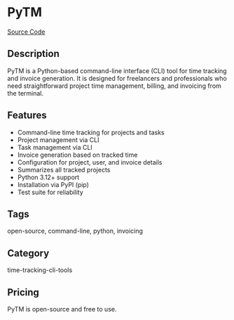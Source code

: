 # PyTM

[Source Code](https://github.com/wasi0013/PyTM)

## Description
PyTM is a Python-based command-line interface (CLI) tool for time tracking and invoice generation. It is designed for freelancers and professionals who need straightforward project time management, billing, and invoicing from the terminal.

## Features
- Command-line time tracking for projects and tasks
- Project management via CLI
- Task management via CLI
- Invoice generation based on tracked time
- Configuration for project, user, and invoice details
- Summarizes all tracked projects
- Python 3.12+ support
- Installation via PyPI (pip)
- Test suite for reliability

## Tags
open-source, command-line, python, invoicing

## Category
time-tracking-cli-tools

## Pricing
PyTM is open-source and free to use.